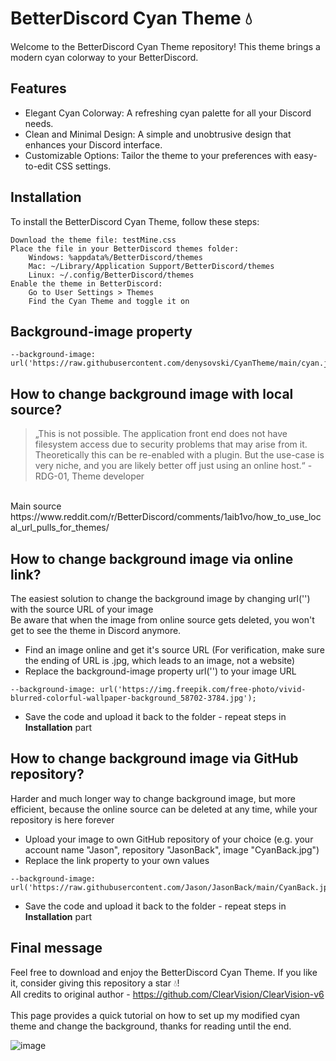# BetterDiscord Cyan Theme 💧
Welcome to the BetterDiscord Cyan Theme repository! This theme brings a modern cyan colorway to your BetterDiscord.

## Features
- Elegant Cyan Colorway: A refreshing cyan palette for all your Discord needs.
- Clean and Minimal Design: A simple and unobtrusive design that enhances your Discord interface.
- Customizable Options: Tailor the theme to your preferences with easy-to-edit CSS settings.

## Installation
To install the BetterDiscord Cyan Theme, follow these steps:<br>

    Download the theme file: testMine.css
    Place the file in your BetterDiscord themes folder:
        Windows: %appdata%/BetterDiscord/themes
        Mac: ~/Library/Application Support/BetterDiscord/themes
        Linux: ~/.config/BetterDiscord/themes
    Enable the theme in BetterDiscord:
        Go to User Settings > Themes
        Find the Cyan Theme and toggle it on

## Background-image property

```
--background-image: url('https://raw.githubusercontent.com/denysovski/CyanTheme/main/cyan.jpg');
```

## How to change background image with local source?
> „This is not possible. The application front end does not have filesystem access due to security problems that may arise from it. Theoretically this can be re-enabled with a plugin. But the use-case is very niche, and you are likely better off just using an online host.“ - RDG-01, Theme developer
</br>
Main source https://www.reddit.com/r/BetterDiscord/comments/1aib1vo/how_to_use_local_url_pulls_for_themes/

## How to change background image via online link?
The easiest solution to change the background image by changing url('') with the source URL of your image</br>
Be aware that when the image from online source gets deleted, you won't get to see the theme in Discord anymore.

- Find an image online and get it's source URL (For verification, make sure the ending of URL is .jpg, which leads to an image, not a website)
- Replace the background-image property url('') to your image URL

```
--background-image: url('https://img.freepik.com/free-photo/vivid-blurred-colorful-wallpaper-background_58702-3784.jpg');
```

- Save the code and upload it back to the folder - repeat steps in **Installation** part

## How to change background image via GitHub repository?
Harder and much longer way to change background image, but more efficient, because the online source can be deleted at any time, while your repository is here forever

- Upload your image to own GitHub repository of your choice (e.g. your account name "Jason", repository "JasonBack", image "CyanBack.jpg")
- Replace the link property to your own values

```
--background-image: url('https://raw.githubusercontent.com/Jason/JasonBack/main/CyanBack.jpg');
```

- Save the code and upload it back to the folder - repeat steps in **Installation** part

## Final message
Feel free to download and enjoy the BetterDiscord Cyan Theme. If you like it, consider giving this repository a star 💧!
</br>
All credits to original author - https://github.com/ClearVision/ClearVision-v6
</br>
</br>
This page provides a quick tutorial on how to set up my modified cyan theme and change the background, thanks for reading until the end.

![image](https://github.com/user-attachments/assets/7b1a01a6-84d7-4051-8c88-a0091d2585f0)

